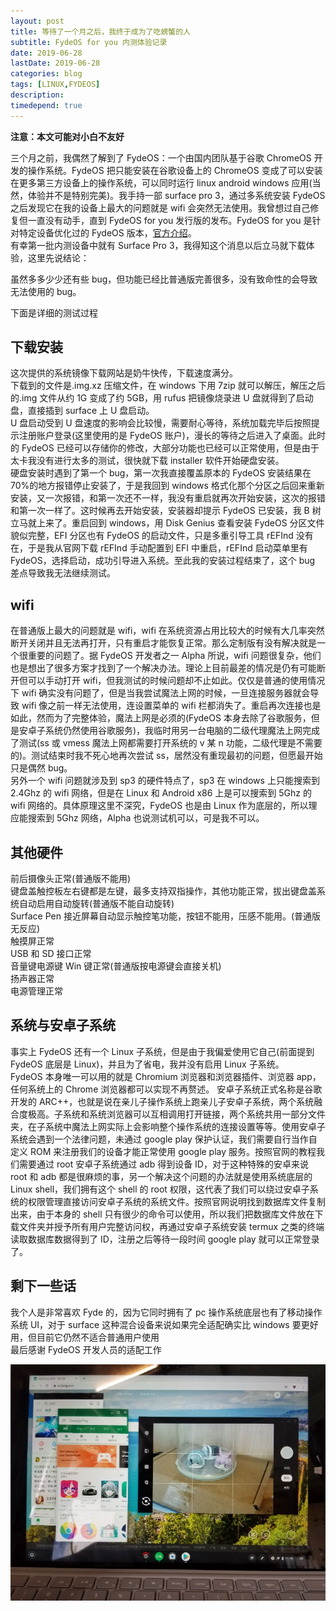 ```yaml
---
layout: post
title: 等待了一个月之后，我终于成为了吃螃蟹的人
subtitle: FydeOS for you 内测体验记录
date: 2019-06-28
lastDate: 2019-06-28
categories: blog
tags: [LINUX,FYDEOS]
description:
timedepend: true
---
```


**注意：本文可能对小白不友好**

三个月之前，我偶然了解到了 FydeOS：一个由国内团队基于谷歌 ChromeOS 开发的操作系统。FydeOS 把只能安装在谷歌设备上的 ChromeOS 变成了可以安装在更多第三方设备上的操作系统，可以同时运行 linux android windows 应用(当然，体验并不是特别完美)。我手持一部 surface pro 3，通过多系统安装 FydeOS 之后发现它在我的设备上最大的问题就是 wifi 会突然无法使用。我曾想过自己修复但一直没有动手，直到 FydeOS for you 发行版的发布。FydeOS for you 是针对特定设备优化过的 FydeOS 版本，[官方介绍](https://fydeos.com/community/topic/19490)。  
有幸第一批内测设备中就有 Surface Pro 3，我得知这个消息以后立马就下载体验，这里先说结论：  

  虽然多多少少还有些 bug，但功能已经比普通版完善很多，没有致命性的会导致无法使用的 bug。  

下面是详细的测试过程  

## 下载安装

这次提供的系统镜像下载网站是奶牛快传，下载速度满分。  
下载到的文件是.img.xz 压缩文件，在 windows 下用 7zip 就可以解压，解压之后的.img 文件从约 1G 变成了约 5GB，用 rufus 把镜像烧录进 U 盘就得到了启动盘，直接插到 surface 上 U 盘启动。  
U 盘启动受到 U 盘速度的影响会比较慢，需要耐心等待，系统加载完毕后按照提示注册账户登录(这里使用的是 FydeOS 账户)，漫长的等待之后进入了桌面。此时的 FydeOS 已经可以存储你的修改，大部分功能也已经可以正常使用，但是由于太卡我没有进行太多的测试，很快就下载 installer 软件开始硬盘安装。  
硬盘安装时遇到了第一个 bug，第一次我直接覆盖原本的 FydeOS 安装结果在 70%的地方报错停止安装了，于是我回到 windows 格式化那个分区之后回来重新安装，又一次报错，和第一次还不一样，我没有重启就再次开始安装，这次的报错和第一次一样了。这时候再去开始安装，安装器却提示 FydeOS 已安装，我 B 树立马就上来了。重启回到 windows，用 Disk Genius 查看安装 FydeOS 分区文件貌似完整，EFI 分区也有 FydeOS 的启动文件，只是多重引导工具 rEFInd 没有在，于是我从官网下载 rEFInd 手动配置到 EFI 中重启，rEFInd 启动菜单里有 FydeOS，选择启动，成功引导进入系统。至此我的安装过程结束了，这个 bug 差点导致我无法继续测试。  

## wifi
在普通版上最大的问题就是 wifi，wifi 在系统资源占用比较大的时候有大几率突然断开关闭并且无法再打开，只有重启才能恢复正常。那么定制版有没有解决就是一个很重要的问题了。据 FydeOS 开发者之一 Alpha 所说，wifi 问题很复杂，他们也是想出了很多方案才找到了一个解决办法。理论上目前最差的情况是仍有可能断开但可以手动打开 wifi，但我测试的时候问题却不止如此。仅仅是普通的使用情况下 wifi 确实没有问题了，但是当我尝试魔法上网的时候，一旦连接服务器就会导致 wifi 像之前一样无法使用，连设置菜单的 wifi 栏都消失了。重启再次连接也是如此，然而为了完整体验，魔法上网是必须的(FydeOS 本身去除了谷歌服务，但是安卓子系统仍然使用谷歌服务)，我临时用另一台电脑的二级代理魔法上网完成了测试(ss 或 vmess 魔法上网都需要打开系统的 v 某 n 功能，二级代理是不需要的)。测试结束时我不死心地再次尝试 ss，居然没有重现最初的问题，但愿最开始只是偶然 bug。  
另外一个 wifi 问题就涉及到 sp3 的硬件特点了，sp3 在 windows 上只能搜索到 2.4Ghz 的 wifi 网络，但是在 Linux 和 Android x86 上是可以搜索到 5Ghz 的 wifi 网络的。具体原理这里不深究，FydeOS 也是由 Linux 作为底层的，所以理应能搜索到 5Ghz 网络，Alpha 也说测试机可以，可是我不可以。  

## 其他硬件
前后摄像头正常(普通版不能用)  
键盘盖触控板左右键都是左键，最多支持双指操作，其他功能正常，拔出键盘盖系统自动启用自动旋转(普通版不能自动旋转)  
Surface Pen 接近屏幕自动显示触控笔功能，按钮不能用，压感不能用。(普通版无反应)  
触摸屏正常  
USB 和 SD 接口正常  
音量键电源键 Win 键正常(普通版按电源键会直接关机)  
扬声器正常  
电源管理正常  

## 系统与安卓子系统
事实上 FydeOS 还有一个 Linux 子系统，但是由于我偏爱使用它自己(前面提到 FydeOS 底层是 Linux)，并且为了省电，我并没有启用 Linux 子系统。  
FydeOS 本身唯一可以用的就是 Chromium 浏览器和浏览器插件、浏览器 app，任何系统上的 Chrome 浏览器都可以实现不再赘述。
安卓子系统正式名称是谷歌开发的 ARC++，也就是说在亲儿子操作系统上跑亲儿子安卓子系统，两个系统融合度极高。子系统和系统浏览器可以互相调用打开链接，两个系统共用一部分文件夹，在子系统中魔法上网实际上会影响整个操作系统的连接设置等等。使用安卓子系统会遇到一个法律问题，未通过 google play 保护认证，我们需要自行当作自定义 ROM 来注册我们的设备才能正常使用 google play 服务。按照官网的教程我们需要通过 root 安卓子系统通过 adb 得到设备 ID，对于这种特殊的安卓来说 root 和 adb 都是很麻烦的事，另一个解决这个问题的办法就是使用系统底层的 Linux shell，我们拥有这个 shell 的 root 权限，这代表了我们可以绕过安卓子系统的权限管理直接访问安卓子系统的系统文件。按照官网说明找到数据库文件复制出来，由于本身的 shell 只有很少的命令可以使用，所以我们把数据库文件放在下载文件夹并授予所有用户完整访问权，再通过安卓子系统安装 termux 之类的终端读取数据库数据得到了 ID，注册之后等待一段时间 google play 就可以正常登录了。  

## 剩下一些话
我个人是非常喜欢 Fyde 的，因为它同时拥有了 pc 操作系统底层也有了移动操作系统 UI，对于 surface 这种混合设备来说如果完全适配确实比 windows 要更好用，但目前它仍然不适合普通用户使用  
最后感谢 FydeOS 开发人员的适配工作  

![](/img/FydeOS_SP3_Preview.jpg)